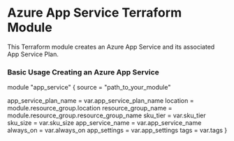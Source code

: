 # Azure App Service Terraform Module

This Terraform module creates an Azure App Service and its associated App Service Plan.

### Basic Usage Creating an Azure App Service 

module "app_service" {
  source                   = "path_to_your_module"

  app_service_plan_name = var.app_service_plan_name
  location              = module.resource_group.location
  resource_group_name   = module.resource_group.resource_group_name
  sku_tier              = var.sku_tier
  sku_size              = var.sku_size
  app_service_name      = var.app_service_name
  always_on             = var.always_on
  app_settings          = var.app_settings
  tags                  = var.tags
}

